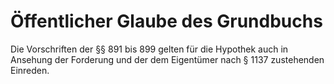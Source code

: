 # Öffentlicher Glaube des Grundbuchs

Die Vorschriften der §§ 891 bis 899 gelten für die Hypothek auch in Ansehung der Forderung und der dem Eigentümer nach § 1137 zustehenden Einreden. 

